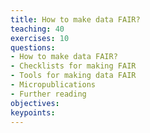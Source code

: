 ```yaml
---
title: How to make data FAIR?
teaching: 40
exercises: 10
questions:
- How to make data FAIR?
- Checklists for making FAIR
- Tools for making data FAIR
- Micropublications
- Further reading
objectives:
keypoints:
---
```

